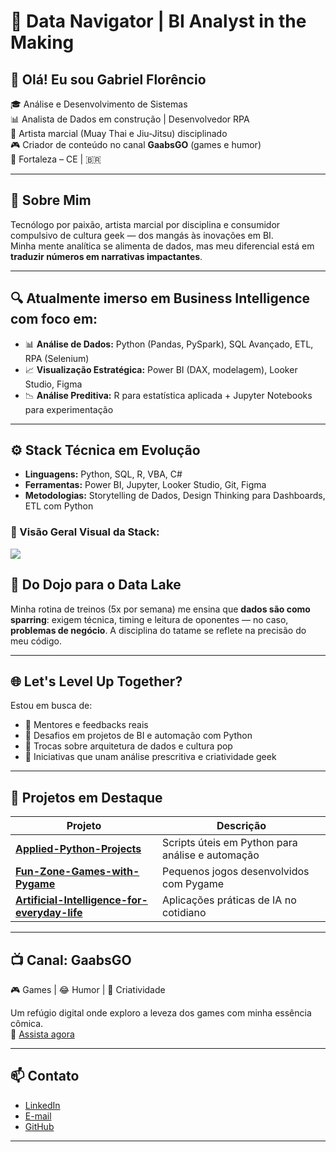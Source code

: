 # 🚀 Data Navigator | BI Analyst in the Making

## 👋 Olá! Eu sou Gabriel Florêncio

🎓 Análise e Desenvolvimento de Sistemas  
📊 Analista de Dados em construção | Desenvolvedor RPA  
🥋 Artista marcial (Muay Thai e Jiu-Jitsu) disciplinado  
🎮 Criador de conteúdo no canal **GaabsGO** (games e humor)  
📍 Fortaleza – CE | 🇧🇷

---

## 🧠 Sobre Mim

Tecnólogo por paixão, artista marcial por disciplina e consumidor compulsivo de cultura geek — dos mangás às inovações em BI.  
Minha mente analítica se alimenta de dados, mas meu diferencial está em **traduzir números em narrativas impactantes**.

---

## 🔍 Atualmente imerso em Business Intelligence com foco em:

- 📊 **Análise de Dados:** Python (Pandas, PySpark), SQL Avançado, ETL, RPA (Selenium)
- 📈 **Visualização Estratégica:** Power BI (DAX, modelagem), Looker Studio, Figma
- 📉 **Análise Preditiva:** R para estatística aplicada + Jupyter Notebooks para experimentação

---

## ⚙️ Stack Técnica em Evolução

- **Linguagens:** Python, SQL, R, VBA, C#
- **Ferramentas:** Power BI, Jupyter, Looker Studio, Git, Figma  
- **Metodologias:** Storytelling de Dados, Design Thinking para Dashboards, ETL com Python

### 🔧 Visão Geral Visual da Stack:

<p align="left">
  <img src="https://skillicons.dev/icons?i=python,r,cs,selenium,pandas,powershell,git,figma,jupyter,powerbi" />
</p>

## 🥋 Do Dojo para o Data Lake

Minha rotina de treinos (5x por semana) me ensina que **dados são como sparring**: exigem técnica, timing e leitura de oponentes — no caso, **problemas de negócio**. A disciplina do tatame se reflete na precisão do meu código.

---

## 🌐 Let's Level Up Together?

Estou em busca de:

- 🧠 Mentores e feedbacks reais
- 📌 Desafios em projetos de BI e automação com Python
- 💬 Trocas sobre arquitetura de dados e cultura pop
- 🧪 Iniciativas que unam análise prescritiva e criatividade geek

---

## 📂 Projetos em Destaque

| Projeto | Descrição |
|--------|-----------|
| [**Applied-Python-Projects**](https://github.com/gabsflorenzio/Applied-Python-Projects) | Scripts úteis em Python para análise e automação |
| [**Fun-Zone-Games-with-Pygame**](https://github.com/gabsflorenzio/Fun-Zone-Games-with-Pygame) | Pequenos jogos desenvolvidos com Pygame |
| [**Artificial-Intelligence-for-everyday-life**](https://github.com/gabsflorenzio/Artificial-Intelligence-for-everyday-life) | Aplicações práticas de IA no cotidiano |

---

## 📺 Canal: GaabsGO

🎮 Games | 😂 Humor | 🎥 Criatividade

Um refúgio digital onde exploro a leveza dos games com minha essência cômica.  
📌 [Assista agora](https://youtube.com/@GaabsGO)

---

## 📫 Contato

- [LinkedIn](https://www.linkedin.com/in/gabrielflorenciorpa/)
- [E-mail](mailto:gabsflorenciorpa@gmail.com)
- [GitHub](https://github.com/gabsflorenzio)

---
